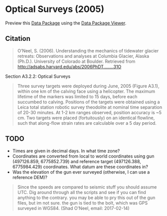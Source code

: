 # Optical Surveys (2005)

Preview this [Data Package](http://specs.frictionlessdata.io/data-packages/) using the [Data Package Viewer](http://data.okfn.org/tools/view?url=https://raw.githubusercontent.com/ezwelty/cg-data/master/optical-surveys-2005).

## Citation

> O’Neel, S. (2006). Understanding the mechanics of tidewater glacier retreats: Observations and analyses at Columbia Glacier, Alaska (Ph.D.). University of Colorado at Boulder. Retrieved from http://adsabs.harvard.edu/abs/2006PhDT........31O

Section A3.2.2: Optical Surveys

> Three survey targets were deployed during June, 2005 (Figure A3.1), within one km of the calving face using a helicopter. The maximum lifetime of the markers was limited to 15 days, before each succumbed to calving. Positions of the targets were obtained using a Leica total station robotic survey theodolite at nominal time separation of 20-30 minutes. At 1-2 km ranges observed, position accuracy is ~5 cm. Two targets were placed (fortuitously) on an identical flowline, such that along-flow strain rates are calculable over a 5 day period.

## TODO

- Times are given in decimal days. In what time zone?
- Coordinates are converted from local to world coordinates using gun (497126.859, 6775852.739) and reference target (497126.388, 6775984.429) coordinates. What datum are these coordinates in?
- Was the elevation of the gun ever surveyed (otherwise, I can use a reference DEM)?

> Since the speeds are compared to seismic stuff you should assume UTC. Dig around through all the scripts and see if you can find anything to the contrary.  you may be able to pry this out of the gun files, but im not sure. the gun is tied to the bolt, which was GPS surveyed in WGS84. (Shad O'Neel, email: 2017-02-14)
